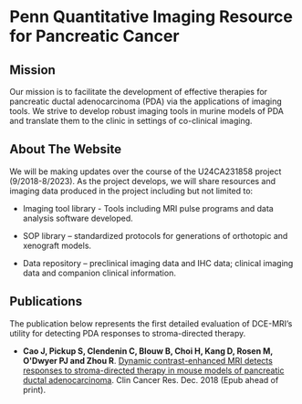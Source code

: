 # Penn Quantitative Imaging Resource for Pancreatic Cancer

## Mission
Our mission is to facilitate the development of effective therapies for pancreatic ductal adenocarcinoma (PDA) via the applications of imaging tools. We strive to develop robust imaging tools in murine models of PDA and translate them to the clinic in settings of co-clinical imaging.

## About The Website
We will be making updates over the course of the U24CA231858 project (9/2018-8/2023). As the project develops, we will share resources and imaging data produced in the project including but not limited to: 

* Imaging tool library - Tools including MRI pulse programs and data analysis software developed.

* SOP library – standardized protocols for generations of orthotopic and xenograft models.

* Data repository – preclinical imaging data and IHC data; clinical imaging data and companion clinical information.

## Publications
The publication below represents the first detailed evaluation of DCE-MRI’s utility for detecting PDA responses to stroma-directed therapy.

* **Cao J, Pickup S, Clendenin C, Blouw B, Choi H, Kang D, Rosen M, O'Dwyer PJ and Zhou R**. [Dynamic contrast-enhanced MRI detects responses to stroma-directed therapy in mouse models of pancreatic ductal adenocarcinoma](https://doi.org/10.1158/1078-0432.CCR-18-2276). Clin Cancer Res. Dec. 2018 (Epub ahead of print).
